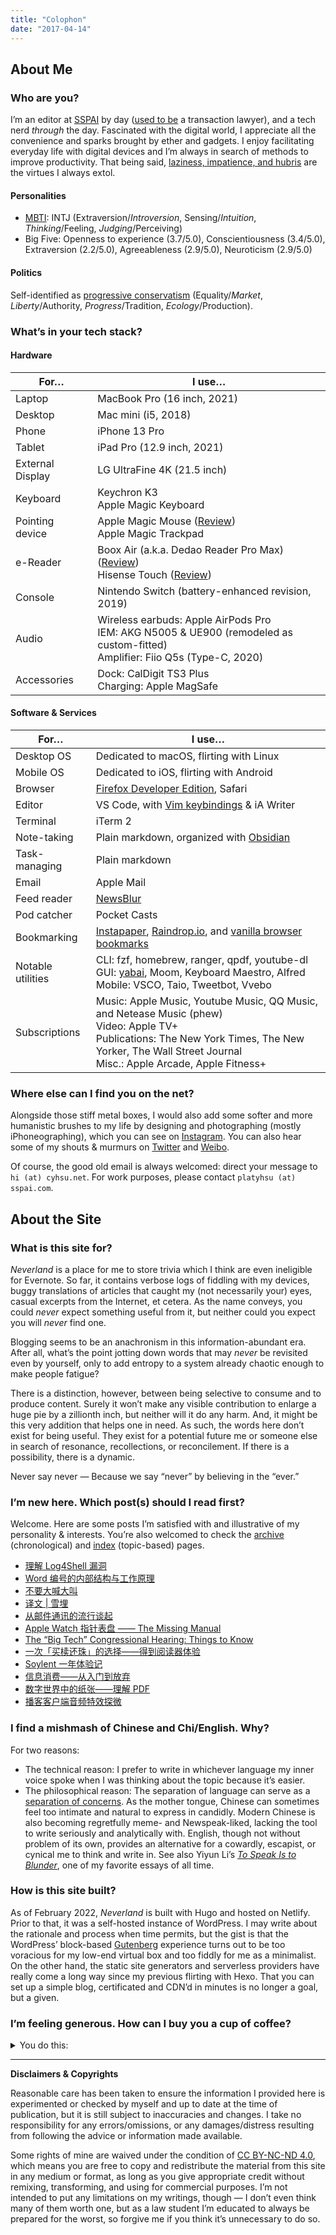 ```yaml
---
title: "Colophon"
date: "2017-04-14"
---
```


## About Me

### Who are you?

I’m an editor at [SSPAI](https://sspai.com) by day ([used to be](/2021/07/postmortem-on-a-jobby-job/) a transaction lawyer), and a tech nerd _through_ the day. Fascinated with the digital world, I appreciate all the convenience and sparks brought by ether and gadgets. I enjoy facilitating everyday life with digital devices and I’m always in search of methods to improve productivity. That being said, [laziness, impatience, and hubris](http://threevirtues.com) are the virtues I always extol.

#### Personalities

- [MBTI](https://en.wikipedia.org/wiki/Myers–Briggs_Type_Indicator): INTJ (Extraversion/_Introversion_, Sensing/_Intuition_, _Thinking_/Feeling, _Judging_/Perceiving)
- Big Five: Openness to experience (3.7/5.0), Conscientiousness (3.4/5.0), Extraversion (2.2/5.0), Agreeableness (2.9/5.0), Neuroticism (2.9/5.0)

#### Politics

Self-identified as [progressive conservatism](https://en.wikipedia.org/wiki/Progressive_conservatism) (Equality/_Market_, _Liberty_/Authority, _Progress_/Tradition, _Ecology_/Production).

### What’s in your tech stack?

#### Hardware

| For… | I use… |
| --- | --- |
| Laptop | MacBook Pro (16 inch, 2021) |
| Desktop | Mac mini (i5, 2018) |
| Phone | iPhone 13 Pro |
| Tablet | iPad Pro (12.9 inch, 2021) |
| External Display | LG UltraFine 4K (21.5 inch) |
| Keyboard | Keychron K3 <br>Apple Magic Keyboard |
| Pointing device | Apple Magic Mouse ([Review](/2020/05/defense-for-magic-mouse/))<br> Apple Magic Trackpad |
| e-Reader | Boox Air (a.k.a. Dedao Reader Pro Max) ([Review](/2021/05/dedao-max-review/))<br>Hisense Touch ([Review](/2021/09/hisense-touch-quick-review/)) |
| Console | Nintendo Switch (battery-enhanced revision, 2019) |
| Audio | Wireless earbuds: Apple AirPods Pro  <br>IEM: AKG N5005 & UE900 (remodeled as custom-fitted)  <br>Amplifier: Fiio Q5s (Type-C, 2020) |
| Accessories | Dock: CalDigit TS3 Plus<br>Charging: Apple MagSafe |

#### Software & Services

| For… | I use… |
| --- | --- |
| Desktop OS | Dedicated to macOS, flirting with Linux |
| Mobile OS | Dedicated to iOS, flirting with Android |
| Browser | [Firefox Developer Edition](https://www.mozilla.org/en-US/firefox/developer/), Safari |
| Editor | VS Code, with [Vim keybindings](https://github.com/VSCodeVim/Vim) & iA Writer |
| Terminal | iTerm 2 |
| Note-taking | Plain markdown, organized with [Obsidian](https://obsidian.md/) |
| Task-managing | Plain markdown |
| Email | Apple Mail |
| Feed reader | [NewsBlur](https://www.newsblur.com/) |
| Pod catcher | Pocket Casts |
| Bookmarking | [Instapaper](https://www.instapaper.com/), [Raindrop.io](https://raindrop.io/), and [vanilla browser bookmarks](https://support.mozilla.org/en-US/kb/bookmarks-firefox) |
| Notable utilities | CLI: fzf, homebrew, ranger, qpdf, youtube-dl<br>GUI: [yabai](https://github.com/koekeishiya/yabai), Moom, Keyboard Maestro, Alfred<br>Mobile: VSCO, Taio, Tweetbot, Vvebo |
| Subscriptions | Music: Apple Music, Youtube Music, QQ Music, and Netease Music (phew)<br>Video: Apple TV+<br>Publications: The New York Times, The New Yorker, The Wall Street Journal<br>Misc.: Apple Arcade, Apple Fitness+ |

### Where else can I find you on the net?

Alongside those stiff metal boxes, I would also add some softer and more humanistic brushes to my life by designing and photographing (mostly iPhoneographing), which you can see on [Instagram](https://instagram.com/platy_hsu). You can also hear some of my shouts & murmurs on [Twitter](https://twitter.com/PlatyHsu) and [Weibo](https://www.weibo.com/1933586711/profile).

Of course, the good old email is always welcomed: direct your message to `hi (at) cyhsu.net`. For work purposes, please contact `platyhsu (at) sspai.com`.

## About the Site

### What is this site for?

_Neverland_ is a place for me to store trivia which I think are even ineligible for Evernote. So far, it contains verbose logs of fiddling with my devices, buggy translations of articles that caught my (not necessarily your) eyes, casual excerpts from the Internet, et cetera. As the name conveys, you could _never_ expect something useful from it, but neither could you expect you will _never_ find one.

Blogging seems to be an anachronism in this information-abundant era. After all, what’s the point jotting down words that may _never_ be revisited even by yourself, only to add entropy to a system already chaotic enough to make people fatigue?

There is a distinction, however, between being selective to consume and to produce content. Surely it won’t make any visible contribution to enlarge a huge pie by a zillionth inch, but neither will it do any harm. And, it might be this very addition that helps one in need. As such, the words here don’t exist for being useful. They exist for a potential future me or someone else in search of resonance, recollections, or reconcilement. If there is a possibility, there is a dynamic.

Never say never — Because we say “never” by believing in the “ever.”

### I’m new here. Which post(s) should I read first?

Welcome. Here are some posts I’m satisfied with and illustrative of my personality & interests. You’re also welcomed to check the [archive](/archive/) (chronological) and [index](/topics/) (topic-based) pages.

- [理解 Log4Shell 漏洞](/2021/12/understand-log4shell-exploit/)
- [Word 编号的内部结构与工作原理](/2021/08/word-numbering-internals/) 
- [不要大喊大叫](/2021/03/do-not-shout/)
- [译文 | 雪埋](/2020/11/snowed-under/)
- [从邮件通讯的流行谈起](/2020/03/on-the-popularity-of-newsletters/)
- [Apple Watch 指针表盘 —— The Missing Manual](/2020/10/apple-watch-analog-faces-the-missing-manual/)
- [The “Big Tech” Congressional Hearing: Things to Know](/2020/08/big-tech-congressional-hearing/)
- [一次「买椟还珠」的选择——得到阅读器体验](/2019/12/flow-ereader-review/)
- [Soylent 一年体验记](/2019/09/one-year-with-soylent/)
- [信息消费——从入门到放弃](/2019/02/2018-review-art-of-forsaking/)
- [数字世界中的纸张——理解 PDF](/2018/09/understanding-pdf-the-digitalized-paper/)
- [播客客户端音频特效探微](/2017/03/podcast-apps-audio-fx-internals/)

### I find a mishmash of Chinese and Chi/English. Why?

For two reasons:

- The technical reason: I prefer to write in whichever language my inner voice spoke when I was thinking about the topic because it’s easier.
- The philosophical reason: The separation of language can serve as a [separation of concerns](https://en.wikipedia.org/wiki/Separation_of_concerns). As the mother tongue, Chinese can sometimes feel too intimate and natural to express in candidly. Modern Chinese is also becoming regretfully meme- and Newspeak-liked, lacking the tool to write seriously and analytically with. English, though not without problem of its own, provides an alternative for a cowardly, escapist, or cynical me to think and write in. See also Yiyun Li’s [_To Speak Is to Blunder_](https://www.newyorker.com/magazine/2017/01/02/to-speak-is-to-blunder), one of my favorite essays of all time.

### How is this site built?

As of February 2022, _Neverland_ is built with Hugo and hosted on Netlify. Prior to that, it was a self-hosted instance of WordPress. I may write about the rationale and process when time permits, but the gist is that the WordPress’ block-based [Gutenberg](https://wordpress.org/gutenberg/) experience turns out to be too voracious for my low-end virtual box and too fiddly for me as a minimalist. On the other hand, the static site generators and serverless providers have really come a long way since my previous flirting with Hexo. That you can set up a simple blog, certificated and CDN’d in minutes is no longer a goal, but a given.

### I’m feeling generous. How can I buy you a cup of coffee?

<details>
  <summary>You do this:</summary>
  <img src="https://p178.p0.n0.cdn.getcloudapp.com/items/E0uoOzlX/1064d311-dab2-473e-9aa5-e808e7028df2.png?v=b60fa6f45653163749d49c2476be2fec"></img>
</details>

* * *

**Disclaimers & Copyrights**

Reasonable care has been taken to ensure the information I provided here is experimented or checked by myself and up to date at the time of publication, but it is still subject to inaccuracies and changes. I take no responsibility for any errors/omissions, or any damages/distress resulting from following the advice or information made available. 

Some rights of mine are waived under the condition of [CC BY-NC-ND 4.0](https://creativecommons.org/licenses/by-nc-nd/4.0/), which means you are free to copy and redistribute the material from this site in any medium or format, as long as you give appropriate credit without remixing, transforming, and using for commercial purposes. I’m not intended to put any limitations on my writings, though — I don’t even think many of them worth one, but as a law student I’m educated to always be prepared for the worst, so forgive me if you think it’s unnecessary to do so.

